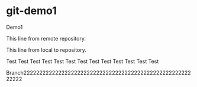 # git-demo1
Demo1

This line from remote repository.

This line from local to repository.

Test Test Test Test Test Test Test Test Test Test Test Test Test 

Branch2222222222222222222222222222222222222222222222222222222222


